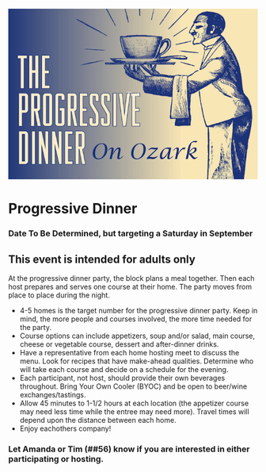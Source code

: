![Ozark Progressive Dinner](/assets/images/progressivedinner.jpg "Ozark Progressive Dinner")

# Progressive Dinner
### Date To Be Determined, but targeting a Saturday in September
## This event is intended for adults only

At the progressive dinner party, the block plans a meal together. Then each host prepares and serves one course at their home. The party moves from place to place during the night.

* 4-5 homes is the target number for the progressive dinner party. Keep in mind, the more people and courses involved, the more time needed for the party.
* Course options can include appetizers, soup and/or salad, main course, cheese or vegetable course, dessert and after-dinner drinks.
* Have a representative from each home hosting meet to discuss the menu. Look for recipes that have make-ahead qualities. Determine who will take each course and decide on a schedule for the evening.
* Each participant, not host, should provide their own beverages throughout. Bring Your Own Cooler (BYOC) and be open to beer/wine exchanges/tastings.
* Allow 45 minutes to 1-1/2 hours at each location (the appetizer course may need less time while the entree may need more). Travel times will depend upon the distance between each home.
* Enjoy eachothers company!

### Let Amanda or Tim (##56) know if you are interested in either participating or hosting.
